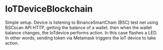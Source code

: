 # IoTDeviceBlockchain


Simple setup. Device is listening to BinanceSmartChain (BSC) test net using BSCscan API HTTP, getting the balance of a wallet. 
then when the wallet balance changes, the IoTdevice performs action. In this case flashes a LED.
In other words, sending token via Metamask triggers the IoT device to take action. 
